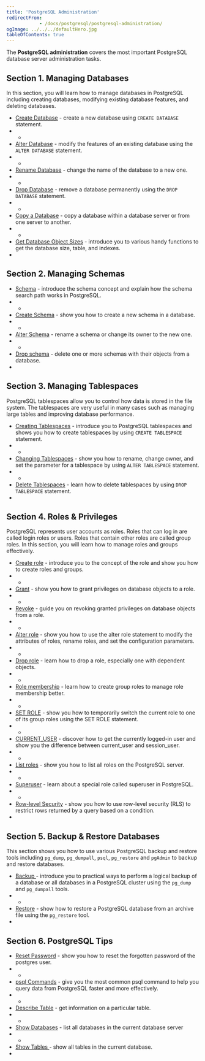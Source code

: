 ```yaml
---
title: 'PostgreSQL Administration'
redirectFrom: 
            - /docs/postgresql/postgresql-administration/
ogImage: ../../../defaultHero.jpg
tableOfContents: true
---
```


The **PostgreSQL administration** covers the most important PostgreSQL database server administration tasks.




## Section 1. Managing Databases



In this section, you will learn how to manage databases in PostgreSQL including creating databases, modifying existing database features, and deleting databases.



- [Create Database](https://www.postgresqltutorial.com/postgresql-administration/postgresql-create-database/ "PostgreSQL CREATE DATABASE") - create a new database using `CREATE DATABASE` statement.
- -
- [Alter Database](https://www.postgresqltutorial.com/postgresql-administration/postgresql-alter-database/ "PostgreSQL ALTER DATABASE") - modify the features of an existing database using the `ALTER DATABASE` statement.
- -
- [Rename Database](https://www.postgresqltutorial.com/postgresql-administration/postgresql-rename-database/) - change the name of the database to a new one.
- -
- [Drop Database](https://www.postgresqltutorial.com/postgresql-administration/postgresql-drop-database/ "PostgreSQL DROP DATABASE") - remove a database permanently using the `DROP DATABASE` statement.
- -
- [Copy a Database](https://www.postgresqltutorial.com/postgresql-administration/postgresql-copy-database/) - copy a database within a database server or from one server to another.
- -
- [Get Database Object Sizes](https://www.postgresqltutorial.com/postgresql-administration/postgresql-database-indexes-table-size/) - introduce you to various handy functions to get the database size, table, and indexes.
- 




## Section 2. Managing Schemas



- [Schema](https://www.postgresqltutorial.com/postgresql-administration/postgresql-schema/) - introduce the schema concept and explain how the schema search path works in PostgreSQL.
- -
- [Create Schema](https://www.postgresqltutorial.com/postgresql-administration/postgresql-create-schema/) - show you how to create a new schema in a database.
- -
- [Alter Schema](https://www.postgresqltutorial.com/postgresql-administration/postgresql-alter-schema/) - rename a schema or change its owner to the new one.
- -
- [Drop schema](https://www.postgresqltutorial.com/postgresql-administration/postgresql-drop-schema/) - delete one or more schemas with their objects from a database.
- 




## Section 3. Managing Tablespaces



PostgreSQL tablespaces allow you to control how data is stored in the file system. The tablespaces are very useful in many cases such as managing large tables and improving database performance.



- [Creating Tablespaces](https://www.postgresqltutorial.com/postgresql-administration/postgresql-create-tablespace/ "PostgreSQL Creating Tablespaces") - introduce you to PostgreSQL tablespaces and shows you how to create tablespaces by using `CREATE TABLESPACE` statement.
- -
- [Changing Tablespaces](https://www.postgresqltutorial.com/postgresql-administration/postgresql-alter-tablespace/ "PostgreSQL ALTER TABLESPACE") - show you how to rename, change owner, and set the parameter for a tablespace by using `ALTER TABLESPACE` statement.
- -
- [Delete Tablespaces](https://www.postgresqltutorial.com/postgresql-administration/postgresql-drop-tablespace/ "Deleting Tablespaces Using PostgreSQL DROP TABLESPACE Statement") - learn how to delete tablespaces by using `DROP TABLESPACE` statement.
- 




## Section 4. Roles & Privileges



PostgreSQL represents user accounts as roles. Roles that can log in are called login roles or users. Roles that contain other roles are called group roles. In this section, you will learn how to manage roles and groups effectively.



- [Create role](https://www.postgresqltutorial.com/postgresql-administration/postgresql-roles/ "PostgresQL Roles Management") - introduce you to the concept of the role and show you how to create roles and groups.
- -
- [Grant](https://www.postgresqltutorial.com/postgresql-administration/postgresql-grant/) - show you how to grant privileges on database objects to a role.
- -
- [Revoke](https://www.postgresqltutorial.com/postgresql-administration/postgresql-revoke/) - guide you on revoking granted privileges on database objects from a role.
- -
- [Alter role](https://www.postgresqltutorial.com/postgresql-administration/postgresql-alter-role/) - show you how to use the alter role statement to modify the attributes of roles, rename roles, and set the configuration parameters.
- -
- [Drop role](https://www.postgresqltutorial.com/postgresql-administration/postgresql-drop-role/) - learn how to drop a role, especially one with dependent objects.
- -
- [Role membership](https://www.postgresqltutorial.com/postgresql-administration/postgresql-role-membership/) - learn how to create group roles to manage role membership better.
- -
- [SET ROLE](https://www.postgresqltutorial.com/postgresql-administration/postgresql-set-role/) - show you how to temporarily switch the current role to one of its group roles using the SET ROLE statement.
- -
- [CURRENT_USER](https://www.postgresqltutorial.com/postgresql-administration/postgresql-current_user/) - discover how to get the currently logged-in user and show you the difference between current_user and session_user.
- -
- [List roles](https://www.postgresqltutorial.com/postgresql-administration/postgresql-list-users/) - show you how to list all roles on the PostgreSQL server.
- -
- [Superuser](https://www.postgresqltutorial.com/postgresql-administration/create-superuser-postgresql/) - learn about a special role called superuser in PostgreSQL.
- -
- [Row-level Security](https://www.postgresqltutorial.com/postgresql-administration/postgresql-row-level-security/) - show you how to use row-level security (RLS) to restrict rows returned by a query based on a condition.
- 




## Section 5. Backup & Restore Databases



This section shows you how to use various PostgreSQL backup and restore tools including `pg_dump`, `pg_dumpall`, `psql`, `pg_restore` and `pgAdmin` to backup and restore databases.



- [Backup ](https://www.postgresqltutorial.com/postgresql-administration/postgresql-backup-database/ "PostgreSQL Backup")- introduce you to practical ways to perform a logical backup of a database or all databases in a PostgreSQL cluster using the `pg_dump` and `pg_dumpall` tools.
- -
- [Restore](https://www.postgresqltutorial.com/postgresql-administration/postgresql-restore-database/ "PostgreSQL Restore Database") - show how to restore a PostgreSQL database from an archive file using the `pg_restore` tool.
- 




## Section 6. PostgreSQL Tips



- [Reset Password](https://www.postgresqltutorial.com/postgresql-administration/postgresql-reset-password/) - show you how to reset the forgotten password of the postgres user.
- -
- [psql Commands](https://www.postgresqltutorial.com/postgresql-administration/psql-commands/) - give you the most common psql command to help you query data from PostgreSQL faster and more effectively.
- -
- [Describe Table](https://www.postgresqltutorial.com/postgresql-administration/postgresql-describe-table/) - get information on a particular table.
- -
- [Show Databases](https://www.postgresqltutorial.com/postgresql-administration/postgresql-show-databases/) - list all databases in the current database server
- -
- [Show Tables ](https://www.postgresqltutorial.com/postgresql-administration/postgresql-show-tables/)- show all tables in the current database.
- 

